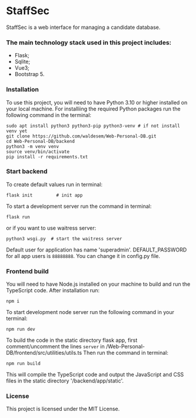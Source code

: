 # StaffSec

StaffSec is a web interface for managing a candidate database.

### The main technology stack used in this project includes:

- Flask;
- Sqlite;
- Vue3;
- Bootstrap 5.

### Installation

To use this project, you will need to have Python 3.10 or higher installed on your local machine.
For installiing the required Python packages run the following command in the terminal:

```
sudo apt install python3 python3-pip python3-venv # if not install venv yet
git clone https://github.com/waldesem/Web-Personal-DB.git
cd Web-Personal-DB/backend
python3 -m venv venv
source venv/bin/activate
pip install -r requirements.txt
```

### Start backend

To create default values run in  terminal:
```
flask init         # init app
```
To start a development server run the command in terminal:
```
flask run
```
or if you want to use waitress server:
```
python3 wsgi.py  # start the waitress server
```

Default user for application has name 'superadmin'.
DEFAULT_PASSWORD for all app users is `88888888`. You can change it in config.py file.

### Frontend build

You will need to have Node.js installed on your machine to build and run the TypeScript code. After installation run:
```
npm i
```

To start development node server run the following command in your terminal:

```
npm run dev
```

To build the code in the static directory flask app, first comment/uncomment the lines `server` in /Web-Personal-DB/frontend/src/utilities/utils.ts
Then run the command in terminal:
```
npm run build
```

This will compile the TypeScript code and output the JavaScript and CSS files in the static directory '/backend/app/static'.

### License

This project is licensed under the MIT License.
